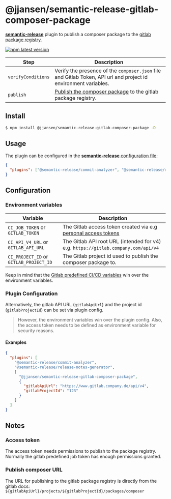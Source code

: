 # @jjansen/semantic-release-gitlab-composer-package

[**semantic-release**](https://github.com/semantic-release/semantic-release) plugin to publish a composer package to the [gitlab package registry](https://docs.gitlab.com/ee/user/packages/composer_repository/).

[![npm latest version](https://img.shields.io/npm/v/@jjansen/semantic-release-gitlab-composer-package/latest.svg)](https://www.npmjs.com/package/@jjansen/semantic-release-gitlab-composer-package)

| Step               | Description                                                                                                     |
|--------------------|-----------------------------------------------------------------------------------------------------------------|
| `verifyConditions` | Verify the presence of the `composer.json` file and Gitlab Token, API url and project id environment variables. |
| `publish`          | [Publish the composer package](https://getcomposer.org) to the gitlab package registry.                         |

## Install

```bash
$ npm install @jjansen/semantic-release-gitlab-composer-package -D
```

## Usage

The plugin can be configured in the [**semantic-release** configuration file](https://github.com/semantic-release/semantic-release/blob/master/docs/usage/configuration.md#configuration):

```json
{
  "plugins": ["@semantic-release/commit-analyzer", "@semantic-release/release-notes-generator", "@jjansen/semantic-release-gitlab-composer-package"]
}
```
## Configuration

### Environment variables

| Variable                               | Description                                                                                                                           |
|----------------------------------------|---------------------------------------------------------------------------------------------------------------------------------------|
| `CI_JOB_TOKEN` or `GITLAB_TOKEN`       | The Gitlab access token created via e.g [personal access tokens](https://docs.gitlab.com/ee/user/profile/personal_access_tokens.html) |
| `CI_API_V4_URL` or `GITLAB_API_URL`    | The Gitlab API root URL (intended for v4) e.g. `https://gitlab.company.com/api/v4`                                                    |
| `CI_PROJECT_ID` or `GITLAB_PROJECT_ID` | The Gitlab project id used to publish the composer package to.                                                                        |

Keep in mind that the [Gitlab predefined CI/CD variables](https://docs.gitlab.com/ee/ci/variables/predefined_variables.html) win over the environment variables.

### Plugin Configuration

Alternatively, the gitlab API URL (`gitlabApiUrl`) and the project id (`gitlabProjectId`) can be set via plugin config.

> However, the environment variables win over the plugin config.
> Also, the access token needs to be defined as environment variable for security reasons.

#### Examples 

```json
{
  "plugins": [
    "@semantic-release/commit-analyzer",
    "@semantic-release/release-notes-generator",
    [
      "@jjansen/semantic-release-gitlab-composer-package",
      {
        "gitlabApiUrl": "https://www.gitlab.company.de/api/v4",
        "gitlabProjectId": "123"
      }
    ]
  ]
}
```

## Notes

### Access token
The access token needs permissions to publish to the package registry. Normally the gitlab predefined job token has enough permissions granted.

### Publish composer URL

The URL for publishing to the gitlab package registry is directly from the gitlab docs:
`${gitlabApiUrl}/projects/${gitlabProjectId}/packages/composer`